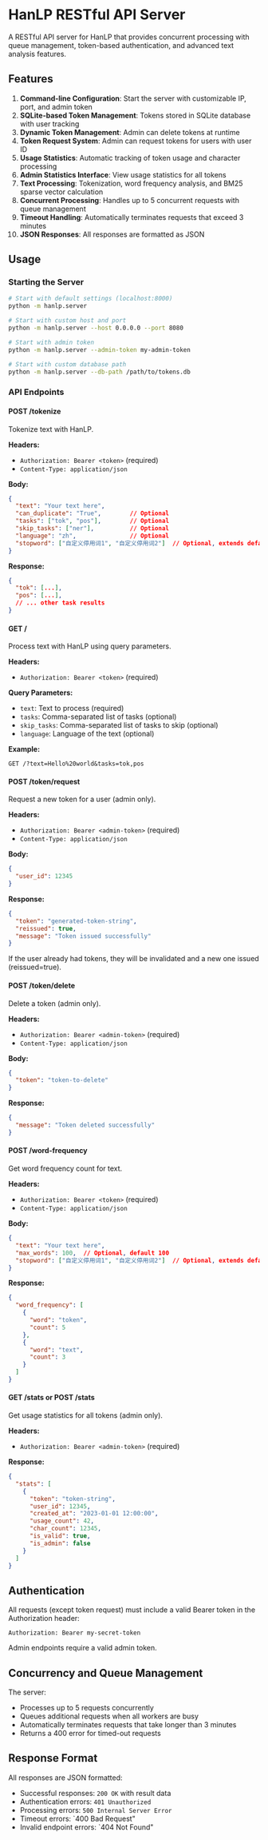 # HanLP RESTful API Server

A RESTful API server for HanLP that provides concurrent processing with queue management, token-based authentication, and advanced text analysis features.

## Features

1. **Command-line Configuration**: Start the server with customizable IP, port, and admin token
2. **SQLite-based Token Management**: Tokens stored in SQLite database with user tracking
3. **Dynamic Token Management**: Admin can delete tokens at runtime
4. **Token Request System**: Admin can request tokens for users with user ID
5. **Usage Statistics**: Automatic tracking of token usage and character processing
6. **Admin Statistics Interface**: View usage statistics for all tokens
7. **Text Processing**: Tokenization, word frequency analysis, and BM25 sparse vector calculation
8. **Concurrent Processing**: Handles up to 5 concurrent requests with queue management
9. **Timeout Handling**: Automatically terminates requests that exceed 3 minutes
10. **JSON Responses**: All responses are formatted as JSON

## Usage

### Starting the Server

```bash
# Start with default settings (localhost:8000)
python -m hanlp.server

# Start with custom host and port
python -m hanlp.server --host 0.0.0.0 --port 8080

# Start with admin token
python -m hanlp.server --admin-token my-admin-token

# Start with custom database path
python -m hanlp.server --db-path /path/to/tokens.db
```

### API Endpoints

#### POST /tokenize

Tokenize text with HanLP.

**Headers:**
- `Authorization: Bearer <token>` (required)
- `Content-Type: application/json`

**Body:**
```json
{
  "text": "Your text here",
  "can_duplicate": "True",        // Optional
  "tasks": ["tok", "pos"],        // Optional
  "skip_tasks": ["ner"],          // Optional
  "language": "zh",               // Optional
  "stopword": ["自定义停用词1", "自定义停用词2"]  // Optional, extends default stopwords
}
```

**Response:**
```json
{
  "tok": [...],
  "pos": [...],
  // ... other task results
}
```

#### GET /

Process text with HanLP using query parameters.

**Headers:**
- `Authorization: Bearer <token>` (required)

**Query Parameters:**
- `text`: Text to process (required)
- `tasks`: Comma-separated list of tasks (optional)
- `skip_tasks`: Comma-separated list of tasks to skip (optional)
- `language`: Language of the text (optional)

**Example:**
```
GET /?text=Hello%20world&tasks=tok,pos
```

#### POST /token/request

Request a new token for a user (admin only).

**Headers:**
- `Authorization: Bearer <admin-token>` (required)
- `Content-Type: application/json`

**Body:**
```json
{
  "user_id": 12345
}
```

**Response:**
```json
{
  "token": "generated-token-string",
  "reissued": true,
  "message": "Token issued successfully"
}
```

If the user already had tokens, they will be invalidated and a new one issued (reissued=true).

#### POST /token/delete

Delete a token (admin only).

**Headers:**
- `Authorization: Bearer <admin-token>` (required)
- `Content-Type: application/json`

**Body:**
```json
{
  "token": "token-to-delete"
}
```

**Response:**
```json
{
  "message": "Token deleted successfully"
}
```

#### POST /word-frequency

Get word frequency count for text.

**Headers:**
- `Authorization: Bearer <token>` (required)
- `Content-Type: application/json`

**Body:**
```json
{
  "text": "Your text here",
  "max_words": 100,  // Optional, default 100
  "stopword": ["自定义停用词1", "自定义停用词2"]  // Optional, extends default stopwords
}
```

**Response:**
```json
{
  "word_frequency": [
    {
      "word": "token",
      "count": 5
    },
    {
      "word": "text",
      "count": 3
    }
  ]
}
```

#### GET /stats or POST /stats

Get usage statistics for all tokens (admin only).

**Headers:**
- `Authorization: Bearer <admin-token>` (required)

**Response:**
```json
{
  "stats": [
    {
      "token": "token-string",
      "user_id": 12345,
      "created_at": "2023-01-01 12:00:00",
      "usage_count": 42,
      "char_count": 12345,
      "is_valid": true,
      "is_admin": false
    }
  ]
}
```

## Authentication

All requests (except token request) must include a valid Bearer token in the Authorization header:

```
Authorization: Bearer my-secret-token
```

Admin endpoints require a valid admin token.

## Concurrency and Queue Management

The server:
- Processes up to 5 requests concurrently
- Queues additional requests when all workers are busy
- Automatically terminates requests that take longer than 3 minutes
- Returns a 400 error for timed-out requests

## Response Format

All responses are JSON formatted:
- Successful responses: `200 OK` with result data
- Authentication errors: `401 Unauthorized`
- Processing errors: `500 Internal Server Error`
- Timeout errors: `400 Bad Request"
- Invalid endpoint errors: `404 Not Found"